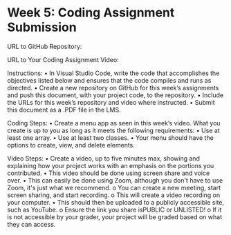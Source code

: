 # Week 5: Coding Assignment Submission

URL to GitHub Repository:

URL to Your Coding Assignment Video:

Instructions:
• In Visual Studio Code, write the code that accomplishes the objectives listed below and ensures that the code compiles and runs as directed.
• Create a new repository on GitHub for this week’s assignments and push this document, with your project code, to the repository.
• Include the URLs for this week’s repository and video where instructed.
• Submit this document as a .PDF file in the LMS.

Coding Steps:
• Create a menu app as seen in this week’s video. What you create is up to you as long as it meets the following requirements:
• Use at least one array.
• Use at least two classes.
• Your menu should have the options to create, view, and delete elements.

Video Steps:
• Create a video, up to five minutes max, showing and explaining how your project works with an emphasis on the portions you contributed.
• This video should be done using screen share and voice over.
• This can easily be done using Zoom, although you don't have to use Zoom, it's just what we recommend.
o You can create a new meeting, start screen sharing, and start recording.
o This will create a video recording on your computer.
• This should then be uploaded to a publicly accessible site, such as YouTube.
o Ensure the link you share isPUBLIC or UNLISTED!
o If it is not accessible by your grader, your project will be graded based on what they can access.
